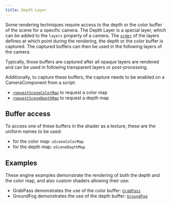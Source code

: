 ```yaml
---
title: Depth Layer
---
```


Some rendering techniques require access to the depth or the color buffer of the scene for a specific camera. The Depth Layer is a special layer, which can be added to the `layers` property of a camera. The [`order`][4] of the layers defines at which point during the rendering, the depth or the color buffer is captured. The captured buffers can then be used in the following layers of the camera.

Typically, those buffers are captured after all opaque layers are rendered and can be used in following transparent layers or post-processing.

Additionally, to capture these buffers, the capture needs to be enabled on a CameraComponent from a script:

- [```requestSceneColorMap```][0] to request a color map
- [```requestSceneDepthMap```][1] to request a depth map

## Buffer access

To access one of these buffers in the shader as a texture, these are the uniform names to be used:

- for the color map: `uSceneColorMap`
- for the depth map: `uSceneDepthMap`

## Examples

These engine examples demonstrate the rendering of both the depth and the color map, and also custom shaders allowing their use:

- GrabPass demonstrates the use of the color buffer: [`GrabPass`][2]
- GroundFog demonstrates the use of the depth buffer: [`GroundFog`][3]

[0]: https://api.playcanvas.com/engine/classes/CameraComponent.html#requestscenecolormap
[1]: https://api.playcanvas.com/engine/classes/CameraComponent.html#requestscenedepthmap
[2]: https://playcanvas.github.io/#/shaders/grab-pass
[3]: https://playcanvas.github.io/#/shaders/ground-fog
[4]: /user-manual/graphics/layers/#choosing-the-layer-order
